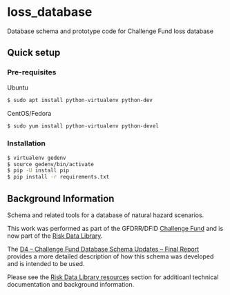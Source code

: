 # loss_database
Database schema and prototype code for Challenge Fund loss database

## Quick setup

### Pre-requisites

Ubuntu
```bash
$ sudo apt install python-virtualenv python-dev
```
CentOS/Fedora
```bash
$ sudo yum install python-virtualenv python-devel
```
### Installation

```bash
$ virtualenv gedenv
$ source gedenv/bin/activate
$ pip -U install pip
$ pip install -r requirements.txt
```

## Background Information
Schema and related tools for a database of natural hazard scenarios.

This work was performed as part of the GFDRR/DFID [Challenge Fund](https://www.gfdrr.org/en/challengefund) and is now part of the [Risk Data Library](http://riskdatalibrary.org/project).

The [D4 – Challenge Fund Database Schema Updates – Final Report](http://riskdatalibrary.org/assets/docs/technicalReports/challengefund_phase2_schemaUpdates%20Final%20report.pdf) provides a more detailed description of how this schema was developed and is intended to be used.

Please see the [Risk Data Library resources](http://riskdatalibrary.org/resources) section for additioanl technical documentation and background information.
